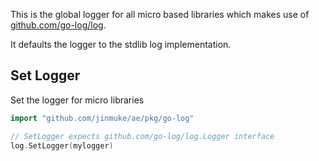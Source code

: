 This is the global logger for all micro based libraries which makes use of [github.com/go-log/log](https://github.com/go-log/log). 

It defaults the logger to the stdlib log implementation. 

## Set Logger

Set the logger for micro libraries

```go
import "github.com/jinmuke/ae/pkg/go-log"

// SetLogger expects github.com/go-log/log.Logger interface
log.SetLogger(mylogger)
```